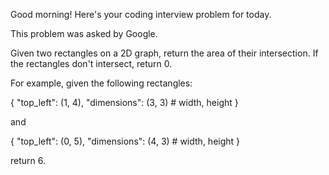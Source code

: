 Good morning! Here's your coding interview problem for today.This problem was asked by Google.Given two rectangles on a 2D graph, return the area of their intersection. Ifthe rectangles don't intersect, return 0.For example, given the following rectangles:{    "top_left": (1, 4),    "dimensions": (3, 3) # width, height}and{    "top_left": (0, 5),    "dimensions": (4, 3) # width, height}return 6.